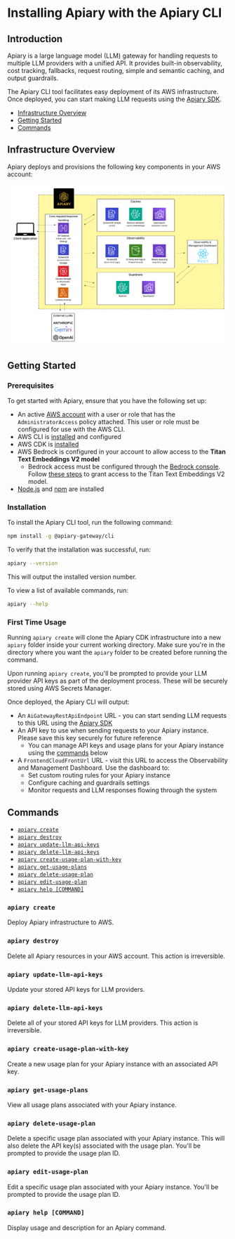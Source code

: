 
# Installing Apiary with the Apiary CLI

## Introduction

Apiary is a large language model (LLM) gateway for handling requests to multiple
LLM providers with a unified API. It provides built-in observability, cost tracking, 
fallbacks, request routing, simple and semantic caching, and output guardrails.

The Apiary CLI tool facilitates easy deployment of its AWS infrastructure.
Once deployed, you can start making LLM requests using the [Apiary SDK](https://github.com/Apiary-gateway/clientSDK).

* [Infrastructure Overview](#infrastructure-overview)
* [Getting Started](#getting-started)
* [Commands](#commands)

## Infrastructure Overview

Apiary deploys and provisions the following key components in your AWS account:
<p align="center">
  <img 
    src="./diagrams/full-architecture.png"
    alt="apiary_infrastructure"
  >
</p>

## Getting Started

### Prerequisites

To get started with Apiary, ensure that you have the following set up:
- An active [AWS account](https://aws.amazon.com/account/) with a user or role that has the `AdministratorAccess` policy attached. This user or role must be configured for use with the AWS CLI.
- AWS CLI is [installed](https://docs.aws.amazon.com/cli/latest/userguide/getting-started-install.html) and configured
- AWS CDK is [installed](https://docs.aws.amazon.com/cdk/v2/guide/getting_started.html)
- AWS Bedrock is configured in your account to allow access to the **Titan Text Embeddings V2 model**
  - Bedrock access must be configured through the [Bedrock console](https://console.aws.amazon.com/bedrock/). Follow [these steps](https://docs.aws.amazon.com/bedrock/latest/userguide/model-access-modify.html) to grant access to the Titan Text Embeddings V2 model.
- [Node.js](https://nodejs.org/en/download) and [npm](https://docs.npmjs.com/cli/v10/commands/npm-install) are installed

### Installation

To install the Apiary CLI tool, run the following command:
```bash
npm install -g @apiary-gateway/cli
```

To verify that the installation was successful, run:
```bash
apiary --version
```
This will output the installed version number.

To view a list of available commands, run:
```bash
apiary --help
```

### First Time Usage

Running `apiary create` will clone the Apiary CDK infrastructure into a new `apiary` folder inside your current working directory. Make sure you're in the directory where you want the `apiary` folder to be created before running the command.

Upon running `apiary create`, you'll be prompted to provide your LLM provider API
keys as part of the deployment process. These will be securely stored using AWS 
Secrets Manager.

Once deployed, the Apiary CLI will output:
- An `AiGatewayRestApiEndpoint` URL - you can start sending LLM requests to this URL using the [Apiary SDK](https://github.com/Apiary-gateway/clientSDK)
- An API key to use when sending requests to your Apiary instance. Please save this key securely for future reference
  - You can manage API keys and usage plans for your Apiary instance using the [commands](#commands) below
- A `FrontendCloudFrontUrl` URL - visit this URL to access the Observability and Management 
Dashboard. Use the dashboard to:
  - Set custom routing rules for your Apiary instance
  - Configure caching and guardrails settings
  - Monitor requests and LLM responses flowing through the system

## Commands

- [`apiary create`](#apiary-create)
- [`apiary destroy`](#apiary-destroy)
- [`apiary update-llm-api-keys`](#apiary-update-llm-api-keys)
- [`apiary delete-llm-api-keys`](#apiary-delete-llm-api-keys)
- [`apiary create-usage-plan-with-key`](#apiary-create-usage-plan-with-key)
- [`apiary get-usage-plans`](#apiary-get-usage-plans)
- [`apiary delete-usage-plan`](#apiary-delete-usage-plan)
- [`apiary edit-usage-plan`](#apiary-edit-usage-plan)
- [`apiary help [COMMAND]`](#apiary-help-[command])

### `apiary create`

Deploy Apiary infrastructure to AWS.

### `apiary destroy`

Delete all Apiary resources in your AWS account. This action is irreversible.

### `apiary update-llm-api-keys`

Update your stored API keys for LLM providers.

### `apiary delete-llm-api-keys`

Delete all of your stored API keys for LLM providers. This action is irreversible.

### `apiary create-usage-plan-with-key`

Create a new usage plan for your Apiary instance with an associated API key.

### `apiary get-usage-plans`

View all usage plans associated with your Apiary instance.

### `apiary delete-usage-plan`

Delete a specific usage plan associated with your Apiary instance. This will also delete 
the API key(s) associated with the usage plan. You'll be prompted to provide the usage plan ID.

### `apiary edit-usage-plan`

Edit a specific usage plan associated with your Apiary instance. You'll be 
prompted to provide the usage plan ID.

### `apiary help [COMMAND]`

Display usage and description for an Apiary command.
